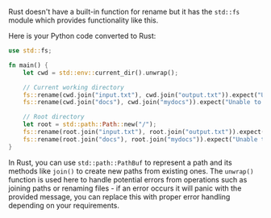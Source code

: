 Rust doesn't have a built-in function for rename but it has the `std::fs` module which provides functionality like this.

Here is your Python code converted to Rust:

```rust
use std::fs;

fn main() {
    let cwd = std::env::current_dir().unwrap();

    // Current working directory
    fs::rename(cwd.join("input.txt"), cwd.join("output.txt")).expect("Unable to rename input.txt");
    fs::rename(cwd.join("docs"), cwd.join("mydocs")).expect("Unable to rename docs");

    // Root directory
    let root = std::path::Path::new("/");
    fs::rename(root.join("input.txt"), root.join("output.txt")).expect("Unable to rename input.txt in the root");
    fs::rename(root.join("docs"), root.join("mydocs")).expect("Unable to rename docs in the root");
}
```

In Rust, you can use `std::path::PathBuf` to represent a path and its methods like `join()` to create new paths from existing ones. The `unwrap()` function is used here to handle potential errors from operations such as joining paths or renaming files - if an error occurs it will panic with the provided message, you can replace this with proper error handling depending on your requirements.
